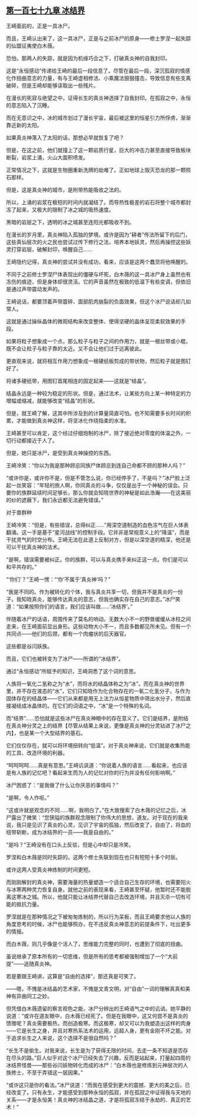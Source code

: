 ## [第一百七十九章 冰结界](https://www.xxbiquge.com/11_11207/9223029.html)


  王崎面前的，正是一具冰尸。

  而且，王崎认出来了，这一具冰尸，正是与之前冰尸的原身——修士罗涅一起失踪的仙盟征夷使白木薇。

  恐怕，那两人的失踪，就是因为机缘巧合之下，打破真炎神的自我封印。

  这是“永恒感动”传递给王崎的最后一段信息了。尽管在最后一段，深沉孤寂的情感化作扭曲意志的力量，有与王崎虚相修法、小乘魔法狠狠撞击，导致信息有些支离破碎，但是王崎却能够读取出一些残片。

  在漫长的死寂与绝望之中，证得长生的真炎神选择了自我封印。在孤寂之中，永恒的意志陷入了沉睡。

  而在无意识之中，冰的城市划过了漫长宇宙，最后被这里的恒星引力所俘虏，渐渐靠近新的太阳。

  如果真炎神落入了太阳的话，那想必早就恢复了吧？

  但是，在这之前，他们就撞上了这一颗岩质行星，巨大的冲击力甚至直接导致板块断裂，岩浆上涌，火山大面积喷发。

  正常情况之下，这就是生物圈重新洗牌的劫难了。正如地球上毁灭恐龙的那一颗陨石那样。

  但是，这是真炎神的城市，是附带热能吸收之法的。

  所以，上涌的岩浆在极短的时间内就凝结了。而导热性极差的岩石将整个城市都封冻了起来，又极大的限制了冰之城的吸热速度。

  黑暗的岩层之下，透明的冰之城甚至连阳光都吸收不到。

  在漫长的岁月里，真炎神陷入孤独的梦境。或许是因为“耕者”传法所留下的后门，这些真仙层次的火之民也尝试过传下修行之法，培养本地妖灵，然后再操控这些妖灵打穿岩层，破解封印，唤醒自己……

  王崎隐约记得，真炎神的尝试并没有成功，看来，应该是这两个蠢货将他唤醒的。

  不同于之前修士罗涅尸体表现出的僵硬与坏死，白木薇的这一具冰尸身上虽然也有冻伤的痕迹，但是身体却很灵活。它的声音虽然在极致的低温下有些变调，但依旧是通过声带震动发声的。

  王崎说话，都要顶着声带震碎、面部肌肉崩裂的负面效果，但这个冰尸说话却几如常人。

  这就是通过操纵晶体的微观结构来改变整体、使得坚硬的晶体呈现柔软效果的手段。

  如果将粒子想象成一个点，那么粒子与粒子之间的作用力，就是一根丝带或小棍，既不会让粒子与粒子靠的太近。又不会让他们过于远离彼此。

  更直观来说，就将相互作用力想象成一根硬纸板剪成的带状物，然后粒子就是图钉好了。

  将诸多硬纸带，用图钉首尾相连的固定起来——这就是“结晶”。

  结晶永远是一种较为稳定的形状。但是，通过法术，让某些方向上某一种特定的力增幅或缩减，就能够改变“结晶”的形状。

  但是，就王崎了解，这其中所涉及到的计算量简直可怕。也不知需要多长时间的积累，才能做到真炎神这样，将坚冰化作绕指柔的水准。

  王崎甚至可以肯定，这个经过仔细炮制的冰尸，除了接近绝对零度的体温之外，一切行动都接近于人了。

  但是，她只是冰尸，是受到真炎神操控的东西。

  王崎冷笑：“你以为我是那种顾忌同族尸体顾忌到连自己命都不顾的那种人吗？”

  “或许你是，或许你不是，但是不管怎么说，你已经停手了，不是吗？”冰尸脸上泛起一丝笑容：“年轻的旅人啊，你同真炎的斗争，仅仅是出于一个神秘的误会。只要你的族群延续时间足够长，那么你就会知晓世界的神秘是如此浩瀚——在这美丽的纱的遮蔽下，我们永远都无法避免错误。”

  对于兽群种

  王崎冷笑：“但是，有些错误，总得纠正……”用深空道制造的血色冻气在巨人体表翻涌。这一手是基于“星河战线”的控制手段。它并非是常规意义上的“降温”，而是干扰灵气的时空分布。王崎无法在此道上反制对方，但是以深空道的精深，他还是可以干扰真炎神的法术。

  “是啊，错误需要被纠正。你的族群，可以与真炎携手来纠正这一点。你们是可以和平共存的。”

  “‘你们’？”王崎一愣：“‘你’不属于‘真炎神’吗？”

  “我是不同的。作为被转化的个体，我与真炎共享一切，但我并不是真炎的一份子。我知晓真炎，能够传达真炎的意志，但我也确实存在自己的意志。”冰尸笑道：“如果按照你们的语言，我们应该叫做……‘冰结界’。”

  伴随着冰尸的话语，周围传来了莫名的响动。无数大小不一的野兽缓缓从冰柱之间走来，在王崎面前显出身形。这些动物大小不一，而且多数都见所未见。但有一个共同点——他们的后颈，都有一个肉瘤状的后天器官。

  这些都是谷闫妖族。

  而且，它们也被转变为了冰尸——所谓的“冰结界”。

  通过“永恒感动”所赋予的知识，王崎洞悉了这个词的意思。

  人族将一氧化二氢称之为“水”，而将水的结晶体称之为“冰”。而在真炎神的世界里，并不存在液态的“水”，它们只知晓作为化合物存在的一氧二化氢分子，与作为固体存在的结晶体——它们从来都是用无上法力从恒星物质中筛出水分子，然后直接凝结成冰晶体的。在它们的词语之中，“冰”是一个特殊的名词。

  而“结界”……恐怕就是这些冰尸在真炎神眼中的存在意义了。它们是结界，是附结在真炎神分灵之上的结界【尽管从结果上来说，更像是真炎神的分灵钻进了冰尸之内】，也是某一个大型结界的基石。

  它们仅仅存在，就可以将环境扭转向“低温”。对于真炎神来说，它们就是收集热能的工具、改造环境的利器。

  “呵呵呵呵……真是有意思。”王崎讥讽道：“你说着人族的语言……看起来，也应该是有人族的记忆吧？看起来生而为人的记忆对你的行为并没有任何影响啊。”

  冰尸困惑了：“是我做了什么让你厌恶的事情吗？”

  “是啊，令人作呕。”

  “这或许就是观念的不同……啊，我明白了。”在大致搜索了白木薇的记忆之后，冰尸露出了微笑：“您狭隘的族群观念限制了你伟大的思想，道友。对于现在的我来说，我只是见识了真炎的心灵，见识了宇宙的孤独，然后改变了，自由了，将血的纽带斩断，成为冰结界的一员——我是自由的。”

  “是吗？”王崎没有在口头上反驳，但是心中却只是冷笑。

  罗涅和白木薇是同时失踪的。这两个修士失联到现在也只有短短十多个时辰。

  或许这两人受真炎神炼制的时间更短。

  而刚刚解封的真炎神，需要海量的热量塑造一个适合自己生存的环境，也需要阳火与冰寒两种灵力恢复自身。就他之前的表现来看，王崎甚至怀疑，他暂时还不能脱离这寒冰之城。所以，他就只能让冰结界代替自己去改造环境，并且灭杀一切有可能的抵抗力量。

  罗涅就是在那种情况之下被匆匆炼制的，所以行为呆板，而且王崎要求他以人族的角度思考的时候，冰尸也能够照办，在不违反真炎神意志的前提条件下，吐出更多的情报。

  而白木薇，则几乎像是个活人了，思维能力完整的同时，也遭到了彻底的扭曲。

  虽说继承了原本所有的一切思维，但是所有的思考都被强制增加了一个“大前提”——追随真炎神。

  若是要跟王崎讲，这算是“自由的选择”，那还真是可笑了。

  ——嗯，不愧是冰结晶的艺术家，不愧是文青文明，对“自由”一词的理解真真和美神有异曲同工之妙。

  但凭借白木薇遗留的察言观色之能，冰尸分辨出的王崎语气之中的讥诮。她平静的说道：“或许在道友眼中，白木薇已经死了。但是在我眼中，这又何尝不是真炎的馈赠呢？真炎需要极热，而创造极寒。而这极寒，却又可以为我塑造出这样的肉身——它是长生之身，并且对寒热系法术的运用，远超人身，更有金刚不坏之能。对于追求长生之人来说，这个选择不是很自然吗？”

  “长生不是偷生。对我来说，长生是为了获得无限的时间，去走一条不知道是否存在尽头的路。”巨人似乎对这个冰尸已经失去了兴趣，反而是站起来，打量起四周的冰结界怪兽——那些谷闫妖物转化而成的冰尸：“白木薇也是修炼到元神层次的人族修士，不至于弄错这一层因果。”

  “或许这只是你的看法。”冰尸说道：“而我在感受到更大的震撼、更大的美之后，已经改变了。只有永生，才能感受到那种永恒的孤寂，并在孤寂之中证得我与天地的关系——才是永恒美！真炎神的冰结晶之道，才是将孤寂冻结于永劫的、真正的艺术！”
